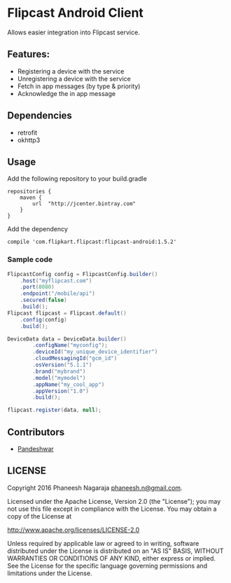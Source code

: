 # Flipcast Android Client

Allows easier integration into Flipcast service.

## Features:
* Registering a device with the service
* Unregistering a device with the service
* Fetch in app messages (by type & priority)
* Acknowledge the in app message

## Dependencies
* retrofit
* okhttp3

## Usage

Add the following repository to your build.gradle

```
repositories {
    maven {
        url  "http://jcenter.bintray.com" 
    }
}
```

Add the dependency

```
compile 'com.flipkart.flipcast:flipcast-android:1.5.2'
```

### Sample code
```java
FlipcastConfig config = FlipcastConfig.builder()
    .host("myflipcast.com")
    .port(8080)
    .endpoint("/mobile/api")
    .secured(false)
    .build();
Flipcast flipcast = Flipcast.default()
    .config(config)
    .build();

DeviceData data = DeviceData.builder()
        .configName("myconfig");
        .deviceId("my_unique_device_identifier")
        .cloudMessagingId("gcm_id")
        .osVersion("5.1.1")
        .brand("mybrand")
        .model("mymodel")
        .appName("my_cool_app")
        .appVersion("1.0")
        .build();

flipcast.register(data, null);
```

Contributors
------------
* [Pandeshwar](https://github.com/infinitec123)

LICENSE
-------

Copyright 2016 Phaneesh Nagaraja <phaneesh.n@gmail.com>.

Licensed under the Apache License, Version 2.0 (the "License");
you may not use this file except in compliance with the License.
You may obtain a copy of the License at

http://www.apache.org/licenses/LICENSE-2.0

Unless required by applicable law or agreed to in writing, software
distributed under the License is distributed on an "AS IS" BASIS,
WITHOUT WARRANTIES OR CONDITIONS OF ANY KIND, either express or implied.
See the License for the specific language governing permissions and
limitations under the License.
